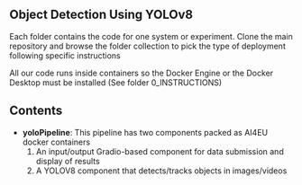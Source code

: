 ## Object Detection Using YOLOv8  

 Each folder contains the code for one system or experiment. Clone the main repository and browse the folder collection to pick the type of deployment following specific instructions

All our code runs inside containers so the Docker Engine or the Docker Desktop must be installed (See folder 0_INSTRUCTIONS)


## Contents 

* **yoloPipeline**: This pipeline has two  components packed as AI4EU docker containers
   1. An input/output Gradio-based component for data submission and display of results
   2. A YOLOV8 component that detects/tracks objects in images/videos
  
